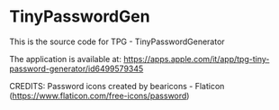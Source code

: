#  TinyPasswordGen 

This is the source code for TPG - TinyPasswordGenerator

The application is available at: https://apps.apple.com/it/app/tpg-tiny-password-generator/id6499579345

CREDITS:
Password icons created by bearicons - Flaticon (https://www.flaticon.com/free-icons/password)
